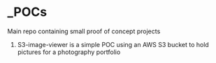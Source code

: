 # _POCs
Main repo containing small proof of concept projects

1. S3-image-viewer is a simple POC using an AWS S3 bucket to hold pictures for a photography portfolio

